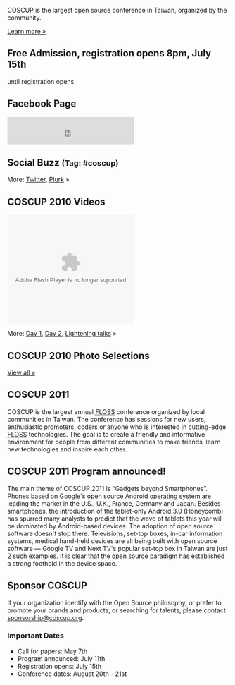 <div id="sidebar2" class="hideInMobile">
	<div class="intro">
		<p>COSCUP is the largest open source conference in Taiwan, organized by the community.</p>
		<p class="more"><a href="about/">Learn more »</a></p>
	</div>
	<h2>Free Admission, registration opens 8pm, July 15th</h2>
	<p id="countdown"><span id="countdown-time"></span> until registration opens.</p>
	<h2>Facebook Page</h2>
	<iframe src="https://www.facebook.com/plugins/likebox.php?href=https%3A%2F%2Fwww.facebook.com%2Fcoscup&amp;width=288&amp;colorscheme=light&amp;show_faces=false&amp;stream=false&amp;header=true&amp;height=62" scrolling="no" frameborder="0" style="border:none; overflow:hidden; width:288px; height:62px; background-color: #fff"></iframe>
	<div id="ipv6block"></div>
	<h2>Social Buzz <small>(Tag: #coscup)</small></h2>
	<div class="socialbuzz"></div>
	<p class="more">More: <a href="https://search.twitter.com/search?q=coscup+OR+from%3Acoscup">Twitter</a>, <a href="http://www.plurk.com/psearch#q=COSCUP">Plurk</a> »</p>
	<h2>COSCUP 2010 Videos</h2>
    <object width="288" height="246" class="video">
      <param name="movie" value="http://www.youtube.com/p/74F06EB83BBBC445?hl=en&amp;fs=1"/>
      <param name="allowFullScreen" value="true"/>
      <param name="allowscriptaccess" value="always"/>
      <embed src="http://www.youtube.com/p/74F06EB83BBBC445?hl=en&amp;fs=1" type="application/x-shockwave-flash" width="288" height="246" allowscriptaccess="always" allowfullscreen="true"></embed>
    </object>
    <p class="more">More: 
        <a href="http://www.youtube.com/view_play_list?p=6B44377354D83D41">Day 1</a>, 
        <a href="http://www.youtube.com/view_play_list?p=31632A9DC6140024">Day 2</a>, 
        <a href="http://www.youtube.com/view_play_list?p=C56D2E96312D2A53">Lightening talks</a> »
    </p>
	<h2>COSCUP 2010 Photo Selections</h2>
	<div class="images"></div>
	<p class="more"><a href="http://www.flickr.com/groups/coscup2010-selection/pool/">View all »</a></p>
</div>

## COSCUP 2011

COSCUP is the largest annual <abbr title="Free/Libre/Open Source Software">FLOSS</abbr> conference organized by local communities in Taiwan. The conference has sessions for new users, enthusiastic promoters, coders or anyone who is interested in cutting-edge <abbr title="Free/Libre/Open Source Software">FLOSS</abbr> technologies. The goal is to create a friendly and informative environment for people from different communities to make friends, learn new technologies and inspire each other.

## COSCUP 2011 Program announced!

The main theme of COSCUP 2011 is “Gadgets beyond Smartphones”. Phones
based on Google's open source Android operating system are leading the market in the
U.S., U.K., France, Germany and Japan. Besides smartphones, the
introduction of the tablet-only Android 3.0 (Honeycomb) has spurred many
analysts to predict that the wave of tablets this year will be dominated by
Android-based devices. The adoption of open source software doesn't stop
there. Televisions, set-top boxes, in-car information systems, medical
hand-held devices are all being built with open source software — Google
TV and Next TV's popular set-top box in Taiwan are just 2 such examples. It is
clear that the open source paradigm has established a strong foothold in the
device space.

## Sponsor COSCUP

If your organization identify with the Open Source philosophy,
or prefer to promote your brands and products,
or searching for talents, please contact <sponsorship@coscup.org>.

### Important Dates

* Call for papers: May 7th
* Program announced: July 11th
* Registration opens: July 15th
* Conference dates: August 20th - 21st
